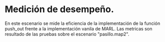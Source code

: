# Medición de desempeño.

En este escenario se mide la eficiencia de la implementación de la función push_out frente a la implementación vanila de MARL. Las metricas son resultado de las pruebas sobre el escenario "pasillo.map2".